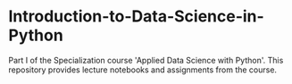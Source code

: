 # Introduction-to-Data-Science-in-Python
Part I of the Specialization course 'Applied Data Science with Python'.
This repository provides lecture notebooks and assignments from the course.
